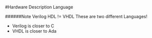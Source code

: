 #Hardware Description Language
<useful info here>








######Note
Verilog HDL != VHDL
These are two different Languages!
* Verilog is closer to C
* VHDL is closer to Ada